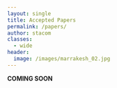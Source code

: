 ```yaml
---
layout: single
title: Accepted Papers
permalink: /papers/
author: stacom
classes:
  - wide
header:
  image: /images/marrakesh_02.jpg
---
```


**COMING SOON**
